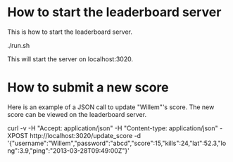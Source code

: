 # How to start the leaderboard server
This is how to start the leaderboard server.

  ./run.sh

This will start the server on localhost:3020.

# How to submit a new score
Here is an example of a JSON call to update "Willem"'s score.
The new score can be viewed on the leaderboard server. 

  curl -v -H "Accept: application/json" -H "Content-type: application/json" -XPOST http://localhost:3020/update_score -d '{"username":"Willem","password":"abcd","score":15,"kills":24,"lat":52.3,"long":3.9,"ping":"2013-03-28T09:49:00Z"}'
